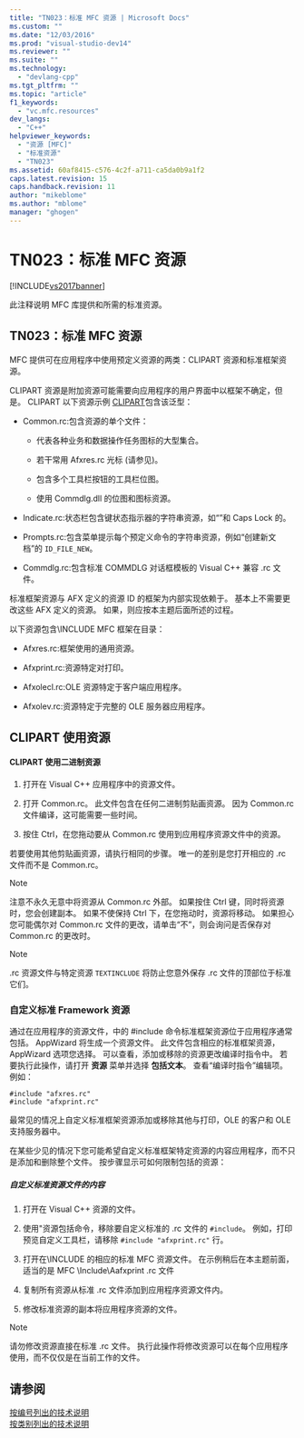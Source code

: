 ```yaml
---
title: "TN023：标准 MFC 资源 | Microsoft Docs"
ms.custom: ""
ms.date: "12/03/2016"
ms.prod: "visual-studio-dev14"
ms.reviewer: ""
ms.suite: ""
ms.technology: 
  - "devlang-cpp"
ms.tgt_pltfrm: ""
ms.topic: "article"
f1_keywords: 
  - "vc.mfc.resources"
dev_langs: 
  - "C++"
helpviewer_keywords: 
  - "资源 [MFC]"
  - "标准资源"
  - "TN023"
ms.assetid: 60af8415-c576-4c2f-a711-ca5da0b9a1f2
caps.latest.revision: 15
caps.handback.revision: 11
author: "mikeblome"
ms.author: "mblome"
manager: "ghogen"
---
```

# TN023：标准 MFC 资源
[!INCLUDE[vs2017banner](../assembler/inline/includes/vs2017banner.md)]

此注释说明 MFC 库提供和所需的标准资源。  
  
## TN023：标准 MFC 资源  
 MFC 提供可在应用程序中使用预定义资源的两类：CLIPART 资源和标准框架资源。  
  
 CLIPART 资源是附加资源可能需要向应用程序的用户界面中以框架不确定，但是。  CLIPART 以下资源示例 [CLIPART](../top/visual-cpp-samples.md)包含该泛型：  
  
-   Common.rc:包含资源的单个文件：  
  
    -   代表各种业务和数据操作任务图标的大型集合。  
  
    -   若干常用 Afxres.rc 光标 \(请参见\)。  
  
    -   包含多个工具栏按钮的工具栏位图。  
  
    -   使用 Commdlg.dll 的位图和图标资源。  
  
-   Indicate.rc:状态栏包含键状态指示器的字符串资源，如“”和 Caps Lock 的。  
  
-   Prompts.rc:包含菜单提示每个预定义命令的字符串资源，例如“创建新文档”的 `ID_FILE_NEW`。  
  
-   Commdlg.rc:包含标准 COMMDLG 对话框模板的 Visual C\+\+ 兼容 .rc 文件。  
  
 标准框架资源与 AFX 定义的资源 ID 的框架为内部实现依赖于。  基本上不需要更改这些 AFX 定义的资源。  如果，则应按本主题后面所述的过程。  
  
 以下资源包含\\INCLUDE MFC 框架在目录：  
  
-   Afxres.rc:框架使用的通用资源。  
  
-   Afxprint.rc:资源特定对打印。  
  
-   Afxolecl.rc:OLE 资源特定于客户端应用程序。  
  
-   Afxolev.rc:资源特定于完整的 OLE 服务器应用程序。  
  
## CLIPART 使用资源  
  
#### CLIPART 使用二进制资源  
  
1.  打开在 Visual C\+\+ 应用程序中的资源文件。  
  
2.  打开 Common.rc。  此文件包含在任何二进制剪贴画资源。  因为 Common.rc 文件编译，这可能需要一些时间。  
  
3.  按住 Ctrl，在您拖动要从 Common.rc 使用到应用程序资源文件中的资源。  
  
 若要使用其他剪贴画资源，请执行相同的步骤。  唯一的差别是您打开相应的 .rc 文件而不是 Common.rc。  
  
> [!NOTE]
>  注意不永久无意中将资源从 Common.rc 外部。  如果按住 Ctrl 键，同时将资源时，您会创建副本。  如果不使保持 Ctrl 下，在您拖动时，资源将移动。  如果担心您可能偶尔对 Common.rc 文件的更改，请单击“不”，则会询问是否保存对 Common.rc 的更改时。  
  
> [!NOTE]
>  .rc 资源文件与特定资源 `TEXTINCLUDE` 将防止您意外保存 .rc 文件的顶部位于标准它们。  
  
### 自定义标准 Framework 资源  
 通过在应用程序的资源文件，中的 \#include 命令标准框架资源位于应用程序通常包括。  AppWizard 将生成一个资源文件。  此文件包含相应的标准框架资源，AppWizard 选项您选择。  可以查看，添加或移除的资源更改编译时指令中。  若要执行此操作，请打开 **资源** 菜单并选择 **包括文本**。  查看“编译时指令”编辑项。  例如：  
  
```  
#include "afxres.rc"  
#include "afxprint.rc"  
```  
  
 最常见的情况上自定义标准框架资源添加或移除其他与打印，OLE 的客户和 OLE 支持服务器中。  
  
 在某些少见的情况下您可能希望自定义标准框架特定资源的内容应用程序，而不只是添加和删除整个文件。  按步骤显示可如何限制包括的资源：  
  
##### 自定义标准资源文件的内容  
  
1.  打开在 Visual C\+\+ 资源的文件。  
  
2.  使用"资源包括命令，移除要自定义标准的 .rc 文件的 `#include`。  例如，打印预览自定义工具栏，请移除 `#include "afxprint.rc"` 行。  
  
3.  打开在\\INCLUDE 的相应的标准 MFC 资源文件。  在示例稍后在本主题前面，适当的是 MFC \\Include\\Aafxprint .rc 文件  
  
4.  复制所有资源从标准 .rc 文件添加到应用程序资源文件内。  
  
5.  修改标准资源的副本将应用程序资源的文件。  
  
> [!NOTE]
>  请勿修改资源直接在标准 .rc 文件。  执行此操作将修改资源可以在每个应用程序使用，而不仅仅是在当前工作的文件。  
  
## 请参阅  
 [按编号列出的技术说明](../mfc/technical-notes-by-number.md)   
 [按类别列出的技术说明](../mfc/technical-notes-by-category.md)
